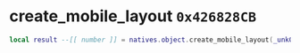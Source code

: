 # create_mobile_layout `0x426828CB`

```lua
local result --[[ number ]] = natives.object.create_mobile_layout(_unk0 --[[ number ]])
```